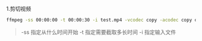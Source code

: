 1.剪切视频
``` bash
ffmpeg -ss 00:00:00 -t 00:00:30 -i test.mp4 -vcodec copy -acodec copy output.mp4
```
> -ss 指定从什么时间开始
> -t 指定需要截取多长时间
> -i 指定输入文件
